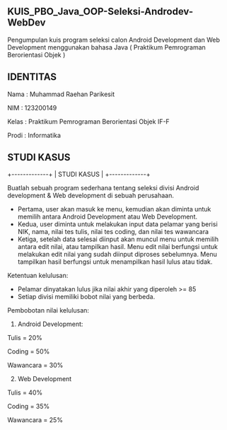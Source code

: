## KUIS_PBO_Java_OOP-Seleksi-Androdev-WebDev
Pengumpulan kuis program seleksi calon Android Development dan Web Development menggunakan bahasa Java ( Praktikum Pemrograman Berorientasi Objek )
## IDENTITAS
Nama  : Muhammad Raehan Parikesit

NIM   : 123200149

Kelas : Praktikum Pemrograman Berorientasi Objek IF-F

Prodi : Informatika

## STUDI KASUS 
+-------------+
| STUDI KASUS |
+-------------+

Buatlah sebuah program sederhana tentang seleksi divisi Android development & Web development di sebuah perusahaan.

- Pertama, user akan masuk ke menu, kemudian akan diminta untuk memilih antara Android Development atau Web Development.
- Kedua, user diminta untuk melakukan input data pelamar yang berisi NIK, nama, nilai tes tulis, nilai tes coding, dan nilai tes wawancara
- Ketiga, setelah data selesai diinput akan muncul menu untuk memilih antara edit nilai, atau tampilkan hasil. Menu edit nilai berfungsi untuk melakukan edit nilai yang sudah diinput diproses sebelumnya. Menu tampilkan hasil berfungsi untuk menampilkan hasil lulus atau tidak.

Ketentuan kelulusan:
- Pelamar dinyatakan lulus jika nilai akhir yang diperoleh >= 85
- Setiap divisi memiliki bobot nilai yang berbeda.

Pembobotan nilai kelulusan:

1. Android Development:

Tulis = 20%

Coding = 50%

Wawancara = 30%

2. Web Development

Tulis = 40%

Coding = 35%

Wawancara = 25%


